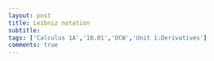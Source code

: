 ```yaml
---
layout: post
title: Leibniz notation
subtitle: 
tags: ['Calculus 1A','18.01','OCW','Unit 1:Derivatives']
comments: true
---
```

